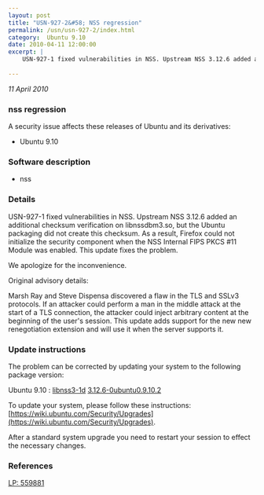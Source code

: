 ```yaml
---
layout: post
title: "USN-927-2&#58; NSS regression"
permalink: /usn/usn-927-2/index.html
category:  Ubuntu 9.10
date: 2010-04-11 12:00:00
excerpt: |
    USN-927-1 fixed vulnerabilities in NSS. Upstream NSS 3.12.6 added an additional checksum verification on libnssdbm3.so, but the Ubuntu packaging did not create this checksum. As a result, Firefox could not initialize the security component when the NSS Internal FIPS PKCS #11 Module was enabled. This update fixes the problem.
    
--- 
```

 
 

*11 April 2010*

### nss regression

A security issue affects these releases of Ubuntu and its derivatives:

* Ubuntu 9.10

### Software description

* nss 

### Details

USN-927-1 fixed vulnerabilities in NSS. Upstream NSS 3.12.6 added an additional checksum verification on libnssdbm3.so, but the Ubuntu packaging did not create this checksum. As a result, Firefox could not initialize the security component when the NSS Internal FIPS PKCS #11 Module was enabled. This update fixes the problem.

We apologize for the inconvenience.

Original advisory details:

 Marsh Ray and Steve Dispensa discovered a flaw in the TLS and SSLv3 protocols. If an attacker could perform a man in the middle attack at the start of a TLS connection, the attacker could inject arbitrary content at the beginning of the user&#39;s session. This update adds support for the new new renegotiation extension and will use it when the server supports it. 

### Update instructions

The problem can be corrected by updating your system to the following package version:

Ubuntu 9.10
 : [libnss3-1d](https://launchpad.net/ubuntu/+source/nss) <span> [3.12.6-0ubuntu0.9.10.2](https://launchpad.net/ubuntu/+source/nss/3.12.6-0ubuntu0.9.10.2) </span> 

To update your system, please follow these instructions: [https://wiki.ubuntu.com/Security/Upgrades](https://wiki.ubuntu.com/Security/Upgrades).

After a standard system upgrade you need to restart your session to effect the necessary changes. 

### References

 
 [LP: 559881](https://launchpad.net/bugs/559881)
 

